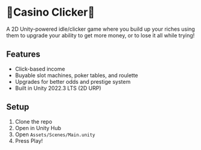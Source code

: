 # 🎰Casino Clicker🎰

A 2D Unity-powered idle/clicker game where you build up your riches using 
them to upgrade your ability to get more money, or to lose it all while trying!

## Features
- Click-based income
- Buyable slot machines, poker tables, and roulette
- Upgrades for better odds and prestige system
- Built in Unity 2022.3 LTS (2D URP)

## Setup
1. Clone the repo
2. Open in Unity Hub
3. Open `Assets/Scenes/Main.unity`
4. Press Play!


